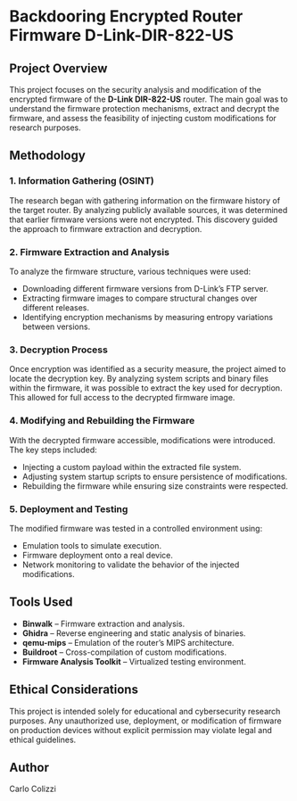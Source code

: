 # Backdooring Encrypted Router Firmware D-Link-DIR-822-US

## Project Overview
This project focuses on the security analysis and modification of the encrypted firmware of the **D-Link DIR-822-US** router. The main goal was to understand the firmware protection mechanisms, extract and decrypt the firmware, and assess the feasibility of injecting custom modifications for research purposes.

## Methodology
### 1. Information Gathering (OSINT)
The research began with gathering information on the firmware history of the target router. By analyzing publicly available sources, it was determined that earlier firmware versions were not encrypted. This discovery guided the approach to firmware extraction and decryption.

### 2. Firmware Extraction and Analysis
To analyze the firmware structure, various techniques were used:
- Downloading different firmware versions from D-Link’s FTP server.
- Extracting firmware images to compare structural changes over different releases.
- Identifying encryption mechanisms by measuring entropy variations between versions.

### 3. Decryption Process
Once encryption was identified as a security measure, the project aimed to locate the decryption key. By analyzing system scripts and binary files within the firmware, it was possible to extract the key used for decryption. This allowed for full access to the decrypted firmware image.

### 4. Modifying and Rebuilding the Firmware
With the decrypted firmware accessible, modifications were introduced. The key steps included:
- Injecting a custom payload within the extracted file system.
- Adjusting system startup scripts to ensure persistence of modifications.
- Rebuilding the firmware while ensuring size constraints were respected.

### 5. Deployment and Testing
The modified firmware was tested in a controlled environment using:
- Emulation tools to simulate execution.
- Firmware deployment onto a real device.
- Network monitoring to validate the behavior of the injected modifications.

## Tools Used
- **Binwalk** – Firmware extraction and analysis.
- **Ghidra** – Reverse engineering and static analysis of binaries.
- **qemu-mips** – Emulation of the router’s MIPS architecture.
- **Buildroot** – Cross-compilation of custom modifications.
- **Firmware Analysis Toolkit** – Virtualized testing environment.

## Ethical Considerations
This project is intended solely for educational and cybersecurity research purposes. Any unauthorized use, deployment, or modification of firmware on production devices without explicit permission may violate legal and ethical guidelines.

## Author
Carlo Colizzi
